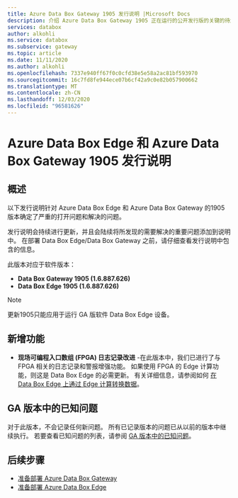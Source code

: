 ```yaml
---
title: Azure Data Box Gateway 1905 发行说明 |Microsoft Docs
description: 介绍 Azure Data Box Gateway 1905 正在运行的公开发行版的关键的待解决问题和解决方案。
services: databox
author: alkohli
ms.service: databox
ms.subservice: gateway
ms.topic: article
ms.date: 11/11/2020
ms.author: alkohli
ms.openlocfilehash: 7337e940ff67f0c0cfd38e5e58a2ac81bf593970
ms.sourcegitcommit: 16c7fd8fe944ece07b6cf42a9c0e82b057900662
ms.translationtype: MT
ms.contentlocale: zh-CN
ms.lasthandoff: 12/03/2020
ms.locfileid: "96581626"
---
```

# <a name="azure-data-box-edge-and-azure-data-box-gateway-1905-release-notes"></a>Azure Data Box Edge 和 Azure Data Box Gateway 1905 发行说明

## <a name="overview"></a>概述

以下发行说明针对 Azure Data Box Edge 和 Azure Data Box Gateway 的1905版本确定了严重的打开问题和解决的问题。

发行说明会持续进行更新，并且会陆续将所发现的需要解决的重要问题添加到说明中。 在部署 Data Box Edge/Data Box Gateway 之前，请仔细查看发行说明中包含的信息。 

此版本对应于软件版本：

- **Data Box Gateway 1905 (1.6.887.626)**
- **Data Box Edge 1905 (1.6.887.626)**

> [!NOTE]
> 更新1905只能应用于运行 GA 版软件 Data Box Edge 设备。

## <a name="whats-new"></a>新增功能

- **现场可编程入口数组 (FPGA) 日志记录改进** -在此版本中，我们已进行了与 FPGA 相关的日志记录和警报增强功能。 如果使用 FPGA 的 Edge 计算功能，则这是 Data Box Edge 的必需更新。 有关详细信息，请参阅如何 [在 Data Box Edge 上通过 Edge 计算转换数据](../databox-online/azure-stack-edge-deploy-configure-compute-advanced.md)。

## <a name="known-issues-in-ga-release"></a>GA 版本中的已知问题

对于此版本，不会记录任何新问题。 所有已记录版本的问题已从以前的版本中继续执行。 若要查看已知问题的列表，请参阅 [GA 版本中的已知问题](data-box-gateway-release-notes.md#known-issues-in-ga-release)。


## <a name="next-steps"></a>后续步骤

- [准备部署 Azure Data Box Gateway](data-box-gateway-deploy-prep.md)
- [准备部署 Azure Data Box Edge](../databox-online/azure-stack-edge-deploy-prep.md)
